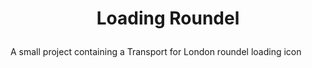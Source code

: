 # <p align="center"> Loading Roundel </p>

A small project containing a Transport for London roundel loading icon
